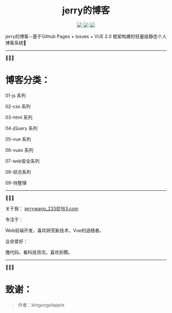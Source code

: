 <div align="center">
    <h1>jerry的博客</h1>
</div>

<p align="center">
    <a href="#GitHub issues" alt="GitHub issues">
        <img src="https://img.shields.io/github/issues/JerryWang1996/jerrywangBlog.svg?style=social" /></a>
<a href="#GitHub forks" alt="GitHub forks">
        <img src="https://img.shields.io/github/forks/JerryWang1996/jerrywangBlog.svg?style=social" /></a>
<a href="#GitHub stars" alt="GitHub stars">
        <img src="https://img.shields.io/github/stars/JerryWang1996/jerrywangBlog.svg?style=social" /></a>
</p>

jerry的博客--基于Github Pages + Issues + VUE 2.0 框架构建的轻量级静态个人博客系统💎

------

💓💓💓
# 博客分类：

01-js 系列

02-css 系列

03-html 系列

04-jQuery 系列

05-vue 系列

06-vuex 系列

07-web安全系列

08-综合系列

09-待整理

------

💓💓💓

关于我：
jerrywang_233@163.com

专注于：

Web前端开发，喜欢研究新技术，Vue的追随者。

业余爱好：

撸代码，看科技资讯，喜欢折腾。

------

💓💓💓

# 致谢：

> 作者：bingoogolapple

